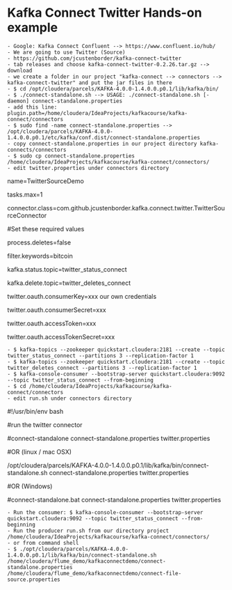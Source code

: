 # Kafka Connect Twitter Hands-on example
	
	- Google: Kafka Connect Confluent --> https://www.confluent.io/hub/
	- We are going to use Twitter (Source)
	- https://github.com/jcustenborder/kafka-connect-twitter
	- tab releases and choose kafka-connect-twitter-0.2.26.tar.gz --> download
	- we create a folder in our project "kafka-connect --> connectors --> kafka-connect-twitter" and put the jar files in there
	- $ cd /opt/cloudera/parcels/KAFKA-4.0.0-1.4.0.0.p0.1/lib/kafka/bin/
	- $ ./connect-standalone.sh --> USAGE: ./connect-standalone.sh [-daemon] connect-standalone.properties
	- add this line: plugin.path=/home/cloudera/IdeaProjects/kafkacourse/kafka-connect/connectors
	- $ sudo find -name connect-standalone.properties --> /opt/cloudera/parcels/KAFKA-4.0.0-1.4.0.0.p0.1/etc/kafka/conf.dist/connect-standalone.properties
	- copy connect-standalone.properties in our project directory kafka-connects/connectors
	- $ sudo cp connect-standalone.properties /home/cloudera/IdeaProjects/kafkacourse/kafka-connect/connectors/
	- edit twitter.properties under connectors directory

name=TwitterSourceDemo

tasks.max=1

connector.class=com.github.jcustenborder.kafka.connect.twitter.TwitterSourceConnector

#Set these required values

process.deletes=false

filter.keywords=bitcoin

kafka.status.topic=twitter_status_connect

kafka.delete.topic=twitter_deletes_connect

twitter.oauth.consumerKey=xxx our own credentials

twitter.oauth.consumerSecret=xxx

twitter.oauth.accessToken=xxx

twitter.oauth.accessTokenSecret=xxx

	- $ kafka-topics --zookeeper quickstart.cloudera:2181 --create --topic twitter_status_connect --partitions 3 --replication-factor 1
	- $ kafka-topics --zookeeper quickstart.cloudera:2181 --create --topic twitter_deletes_connect --partitions 3 --replication-factor 1
	- $ kafka-console-consumer --bootstrap-server quickstart.cloudera:9092 --topic twitter_status_connect --from-beginning
	- $ cd /home/cloudera/IdeaProjects/kafkacourse/kafka-connect/connectors
	- edit run.sh under connectors directory

#!/usr/bin/env bash

#run the twitter connector

#connect-standalone connect-standalone.properties twitter.properties

#OR (linux / mac OSX)

/opt/cloudera/parcels/KAFKA-4.0.0-1.4.0.0.p0.1/lib/kafka/bin/connect-standalone.sh connect-standalone.properties twitter.properties

#OR (Windows)

#connect-standalone.bat connect-standalone.properties twitter.properties

	- Run the consumer: $ kafka-console-consumer --bootstrap-server quickstart.cloudera:9092 --topic twitter_status_connect --from-beginning
	- Run the producer run.sh from our directory project /home/cloudera/IdeaProjects/kafkacourse/kafka-connect/connectors/
	- or from command shell
	- $ ./opt/cloudera/parcels/KAFKA-4.0.0-1.4.0.0.p0.1/lib/kafka/bin/connect-standalone.sh /home/cloudera/flume_demo/kafkaconnectdemo/connect-standalone.properties /home/cloudera/flume_demo/kafkaconnectdemo/connect-file-source.properties